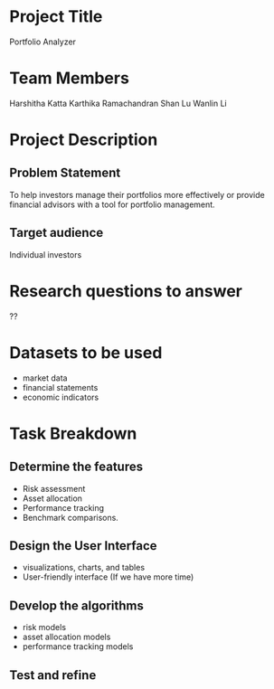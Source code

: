 # Project Title
Portfolio Analyzer

# Team Members
Harshitha Katta
Karthika Ramachandran
Shan Lu
Wanlin Li

# Project Description 
## Problem Statement
To help investors manage their portfolios more effectively or provide financial advisors with a tool for portfolio management.

## Target audience
Individual investors

# Research questions to answer
??

# Datasets to be used
- market data
- financial statements
- economic indicators

# Task Breakdown
## Determine the features
- Risk assessment
- Asset allocation
- Performance tracking
- Benchmark comparisons.

## Design the User Interface
- visualizations, charts, and tables
- User-friendly interface (If we have more time)

## Develop the algorithms
- risk models
- asset allocation models
- performance tracking models

## Test and refine
